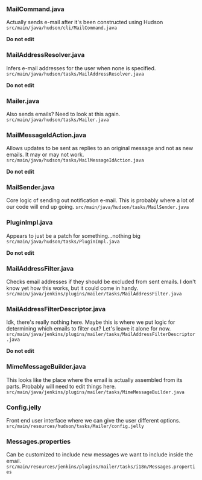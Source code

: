 

### MailCommand.java
Actually sends e-mail after it's been constructed using Hudson
```src/main/java/hudson/cli/MailCommand.java```

**Do not edit**

### MailAddressResolver.java
Infers e-mail addresses for the user when none is specified.
```src/main/java/hudson/tasks/MailAddressResolver.java```

**Do not edit**

### Mailer.java
Also sends emails? Need to look at this again.
```src/main/java/hudson/tasks/Mailer.java```

### MailMessageIdAction.java
Allows updates to be sent as replies to an original message and not as new emails.  It may or may not work.
```src/main/java/hudson/tasks/MailMessageIdAction.java```

**Do not edit**

### MailSender.java
Core logic of sending out notification e-mail. This is probably where a lot of our code will end up going.
```src/main/java/hudson/tasks/MailSender.java```

### PluginImpl.java
Appears to just be a patch for something...nothing big
```src/main/java/hudson/tasks/PluginImpl.java```

**Do not edit**

### MailAddressFilter.java
Checks email addresses if they should be excluded from sent emails.  I don't know yet how this works, but it could come in handy.
```src/main/java/jenkins/plugins/mailer/tasks/MailAddressFilter.java```

### MailAddressFilterDescriptor.java
Idk, there's really nothing here.  Maybe this is where we put logic for determining which emails to filter out? Let's leave it alone for now.
```src/main/java/jenkins/plugins/mailer/tasks/MailAddressFilterDescriptor.java```

**Do not edit**

### MimeMessageBuilder.java
This looks like the place where the email is actually assembled from its parts.  Probably will need to edit things here.
```src/main/java/jenkins/plugins/mailer/tasks/MimeMessageBuilder.java```

### Config.jelly
Front end user interface where we can give the user different options.
```src/main/resources/hudson/tasks/Mailer/config.jelly```

### Messages.properties
Can be customized to include new messages we want to include inside the email.
```src/main/resources/jenkins/plugins/mailer/tasks/i18n/Messages.properties```
